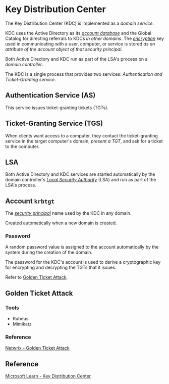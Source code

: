 # Key Distribution Center

The Key Distribution Center (KDC) is implemented as a _domain service_.

KDC uses the Active Directory as its [_account database_](../../auth/overview.md#account-database) and the Global Catalog for directing referrals to KDCs _in other domains_. The [_encryption_](https://learn.microsoft.com/en-us/windows/desktop/SecGloss/e-gly) key used in communicating with a user, computer, or service is stored _as an attribute of the account object of that security principal_.

Both Active Directory and KDC run as part of the LSA's process on a _domain controller_.

The KDC is a single process that provides two services: _Authentication and Ticket-Granting service_.

## Authentication Service (AS)

This service issues ticket-granting tickets (TGTs).

## Ticket-Granting Service (TGS)

When clients want access to a computer, they contact the ticket-granting service in the target computer's domain, _present a TGT_, and ask for a ticket to the computer.

## LSA

Both Active Directory and KDC services are started automatically by the domain controller's [_Local Security Authority_](https://learn.microsoft.com/en-us/windows/win32/secgloss/l-gly) (LSA) and run as part of the LSA's process.

## Account `krbtgt`

The [_security principal_](https://learn.microsoft.com/en-us/windows/win32/secgloss/s-gly) name used by the KDC in any domain.

Created automatically when a new domain is created.

### Password

A random password value is assigned to the account automatically by the system during the creation of the domain.

The password for the KDC's account is used to derive a cryptographic key for encrypting and decrypting the TGTs that it issues.

Refer to [Golden Ticket Attack](kdc.md#golden-ticket-attack).

## Golden Ticket Attack

### Tools

* Rubeus
* Mimikatz

### Reference

[Netwrix - Golden Ticket Attack](https://www.netwrix.com/how\_golden\_ticket\_attack\_works.html)

## Reference

[Microsoft Learn - Key Distribution Center](https://learn.microsoft.com/en-us/windows/win32/secauthn/key-distribution-center)
